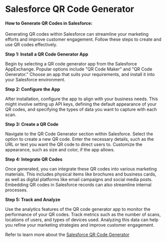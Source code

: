 # Salesforce QR Code Generator

#### How to Generate QR Codes in Salesforce:

Generating QR codes within Salesforce can streamline your marketing efforts and improve customer engagement. Follow these steps to create and use QR codes effectively.

**Step 1: Install a QR Code Generator App**

Begin by selecting a QR code generator app from the Salesforce AppExchange. Popular options include "QR Code Maker" and "QR Code Generator." Choose an app that suits your requirements, and install it into your Salesforce environment.

**Step 2: Configure the App**

After installation, configure the app to align with your business needs. This might involve setting up API keys, defining the default appearance of your QR codes, and specifying the types of data you want to capture with each scan.

**Step 3: Create a QR Code**

Navigate to the QR Code Generator section within Salesforce. Select the option to create a new QR code. Enter the necessary details, such as the URL or text you want the QR code to direct users to. Customize the appearance, such as size and color, if the app allows.

**Step 4: Integrate QR Codes**

Once generated, you can integrate these QR codes into various marketing materials. This includes physical items like brochures and business cards, as well as digital platforms like email campaigns and social media posts. Embedding QR codes in Salesforce records can also streamline internal processes.

**Step 5: Track and Analyze**

Use the analytics features of the QR code generator app to monitor the performance of your QR codes. Track metrics such as the number of scans, locations of users, and types of devices used. Analyzing this data can help you refine your marketing strategies and improve customer engagement.

Refer to learn more about the [Salesforce QR Code Generator](https://arrify.com/salesforce-qr-code-generator/)
